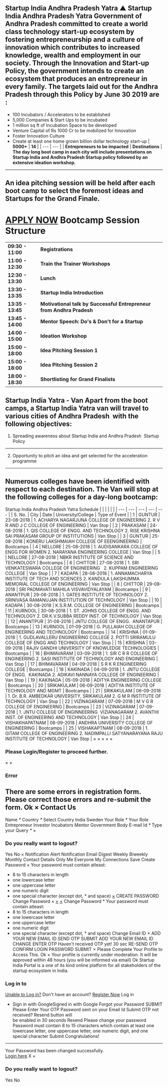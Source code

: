 Startup India Andhra Pradesh Yatra
▲
Startup India Andhra Pradesh Yatra
Government of Andhra Pradesh committed to create a world class technology start-up ecosystem by fostering entrepreneurship and a culture of innovation which contributes to increased knowledge, wealth and employment in our society. Through the Innovation and Start-up Policy, the government intends to create an ecosystem that produces an entrepreneur in every family. The targets laid out for the Andhra Pradesh through this Policy by June 30 2019 are :
---------------------------------------------------------------------------------------------------------------------------------------------------------------------------------------------------------------------------------------------------------------------------------------------------------------------------------------------------------------------------------------------------------------------------------------------------------------------
* 100 Incubators / Accelerators to be established
* 5,000 Companies & Start Ups to be incubated
* 1 million sq ft of Incubation Space to be developed
* Venture Capital of Rs 1000 Cr to be mobilized for Innovation
* Foster Innovation Culture
* Create at least one home grown billion dollar technology start-up
| **5000+** | **14** |
| --- | --- |
| **Entrepreneurs to be impacted** | **Destinations** |
**The day long boot camp in each city will include presentations on Startup India and Andhra Pradesh Startup policy followed by an extensive ideation workshop.**
-----------------------------------------------------------------------------------------------------------------------------------------------------------------
**An idea pitching session will be held after each boot camp to select the foremost ideas and Startups for the Grand Finale.**
------------------------------------------------------------------------------------------------------------------------------
[APPLY NOW](https://www.startupindiahub.org.in/content/sih/en/ams-application/ams-applicant-application.html?applicationId=5b86484ae4b04236d355cc60)
Bootcamp Session Structure
==========================
|  |  |
| --- | --- |
| **09:30 - 11:00** | **Registrations** |
| **11:00 - 12:30** | **Train the Trainer Workshops** |
| **12:30 - 13:30** | **Lunch** |
| **13:30 - 13:35** | **Startup India Introduction** |
| **13:35 - 13:45** | **Motivational talk by Successful Entrepreneur from Andhra Pradesh** |
| **13:45 - 14:00** | **Mentor Speech: Do's & Don't for a Startup** |
| **14:00 - 15:00** | **Ideation Workshop** |
| **15:00 - 18:00** | **Idea Pitching Session 1** |
| **15:00 - 18:00** | **Idea Pitching Session 2** |
| **18:00 - 18:30** | **Shortlisting for Grand Finalists** |
Startup India Yatra - Van
Apart from the boot camps, a Startup India Yatra van will travel to various cities of Andhra Pradesh  with the following objectives:
------------------------------------------------------------------------------------------------------------------------------------
1. Spreading awareness about Startup India and Andhra Pradesh  Startup Policy
-----------------------------------------------------------------------------
2. Opportunity to pitch an idea and get selected for the acceleration programme
-------------------------------------------------------------------------------
Numerous colleges have been identified with respect to each destination. The Van will stop at the following colleges for a day-long bootcamp:
---------------------------------------------------------------------------------------------------------------------------------------------
Startup India Andhra Pradesh Yatra Schedule
|  |  |  |  |  |
| --- | --- | --- | --- | --- |
| S. No. | City | Date | University/College | Type of Event |
| 1 | GUNTUR | 23-08-2018 | 1. ACHARYA NAGARJUNA COLLEGE OF ENGINEERING  2. R V R AND J C COLLEGE OF ENGINEERING | Van Stop |
| 2 | PRAKASAM | 24-08-2018 | 1. QIS COLLEGE OF ENGG. AND TECHNOLOGY  2. RISE KRISHNA SAI PRAKASAM GROUP OF INSTITUTIONS | Van Stop |
| 3 | GUNTUR | 25-08-2018 | KONERU LAKSHMAIAH COLLEGE OF EEENGINEERING | Bootcamps |
| 4 | NELLORE | 25-08-2018 | 1. AUDISANKARA COLLEGE OF ENGG FOR WOMEN  2. NARAYANA ENGINEERING COLLEGE | Van Stop |
| 5 | NELLORE | 27-08-2018 | NBKR INSTITUTE OF SCIENCE AND TECHNOLOGY | Bootcamps |
| 6 | CHITTOR | 27-08-2018 | 1. SRI VENKATESWARA COLLEGE OF ENGINEERING    2. KUPPAM ENGINEERING COLLEGE | Van Stop |
| 7 | KADAPA | 28-08-2018 | 1. ANNAMACHARYA INSTITUTE OF TECH AND SCIENCES  2. KANDULA LAKSHUMMA MEMORIAL COLLEGE OF ENGINEERING | Van Stop |
| 8 | CHITTOR | 29-08-2018 | SRI PADMAVATI MAHILA VISVAVIDYALAYAM | Bootcamps |
| 9 | ANANTPUR | 29-08-2018 | 1. GATES INSTITUTE OF TECHNOLOGY  2. SRINIVASA RAMANUJAN INSTITUTION OF TECHNOLOGY | Van Stop |
| 10 | KADAPA | 30-08-2018 | K.S.R.M. COLLEGE OF ENGINEERING | Bootcamps |
| 11 | KURNOOL | 30-08-2018 | 1. ST. JOHNS COLLEGE OF ENGG. AND TECHNOLOGY  2. DR.K.V.SUBBA REDDY INST. OF TECHNOLOGY | Van Stop |
| 12 | ANANTPUR | 31-08-2018 | JNTU COLLEGE OF ENGG.  ANANTAPUR | Bootcamps |
| 13 | KURNOOL | 01-09-2018 | G. PULLAIAH COLLEGE OF ENGINEERING AND TECHNOLOGY | Bootcamps |
| 14 | KRISHNA | 01-09-2018 | 1. GUDLAVALLERU ENGINEERING COLLEGE  2. POTTI SRIRAMULU COLLEGE OF ENGG AND TECHNOLOGY | Van Stop |
| 15 | KRISHNA | 03-09-2018 | RAJIV GANDHI UNIVERSITY OF KNOWLEDGE TECHNOLOGIES | Bootcamps |
| 16 | BHIMAVARAM | 03-09-2018 | 1. SIR C R R COLLEGE OF ENGINEERING  2. SASI INSTITUTE OF TECHNOLOGY AND ENGINEERING | Van Stop |
| 17 | BHIMAVARAM | 04-09-2018 | S R K R ENGINEERING COLLEGE | Bootcamps |
| 18 | KAKINADA | 04-09-2018 | 1. JNTU COLLEGE OF ENGG.  KAKINADA  2. ADIKAVI NANNAYA COLLEGE OF ENGINEERING | Van Stop |
| 19 | KAKINADA | 05-09-2018 | ADITYA ENGINEERING COLLEGE | Bootcamps |
| 20 | SRIKAKULAM | 06-09-2018 | ADITYA INSTITUTE OF TECHNOLOGY AND MGMT | Bootcamps |
| 21 | SRIKAKULAM | 06-09-2018 | 1. Dr. B.R. AMBEDKAR UNIVERSITY, SRIKAKULAM  2. G M R INSTITUTE OF TECHNOLOGY | Van Stop |
| 22 | VIZINAGARAM | 07-09-2018 | M V G R COLLEGE OF ENGINEERNG | Bootcamps |
| 23 | VIZINAGARAM | 07-09-2018 | 1. JNTU COLLEGE OF ENGINNEERING  VIZIANAGARAM  2. AVANTHI INST. OF ENGINEERING AND TECHNOLOGY | Van Stop |
| 24 | VISHAKHAPATNAM | 08-09-2018 | ANDHRA UNIVERSITY COLLEGE OF ENGINEERING | Bootcamps |
| 25 | VISHAKAPTNAM | 08-09-2018 | 1. GITAM COLLEGE OF ENGINEERING  2. NADIMPALLI SATYANARAYANA RAJU INSTITUTE OF TECHNOLOGY | Van Stop |
×
×
×
×
×
### Please Login/Register to proceed further.
×
×
### Error
There are some errors in registration form. Please correct those errors and re-submit the form.
Ok
×
Contact Us
----------
Name
*\**
Country
*\**
Select Country
India
Sweden
Your Role
*\**
Your Role
Entrepreneur
Investor
Incubators
Mentor
Government Body
E-mail Id
*\**
Type your Query
*\**
×
### Do you really want to logout?
Yes
No
×
Notification Alert
Notification
Email Digest
Weekly
Biweekly
Monthly
Contact Details
Only Me
Everyone
My Connections
Save
Create Password
×
Your password must contain atleast:
* 8 to 15 characters in length
* one lowercase letter
* one uppercase letter
* one numeric digit
* one special character (except dot, \* and space)
[×](#)
CREATE PASSWORD
Change Password
×
[×](#)
[×](#)
Change Password
\* Your password must contain atleast:
* 8 to 15 characters in length
* one lowercase letter
* one uppercase letter
* one numeric digit
* one special character (except dot, \* and space)
Change Email ID
×
ADD YOUR NEW EMAIL ID
SEND OTP
SUBMIT
ADD YOUR NEW EMAIL ID
CHANGE
ENTER OTP
Haven't received OTP yet! 30 sec
RE-SEND OTP
CONFIRM LOGIN PASSWORD
SUBMIT
×
Please Complete Your Profile to
Access This.
Ok
×
Your profile is currently under moderation. It will be approved within 48 hours (you will be informed via email)
Ok
Startup India Portal is a one of its kind online platform for all stakeholders of the startup ecosystem in India.
### Log in to
[Unable to Log in?](#)
Don't have an account?  [Register Now](https://www.startupindia.gov.in/bhaskar/register)
Log in
* Sign in with GoogleSigned in with Google
Forgot your Password
SUBMIT
Please Enter Your OTP Password sent on your Email Id
Submit
OTP not received? Resend button will   
 be
enabled in
30
seconds
Resend
Please change your password
Password must contain 8 to 15 characters which contain at
least one lowercase letter, one uppercase letter, one numeric digit, and one
special character
Submit
Congratulations!
----------------
Your Password has been changed successfully.   
[Login here](#)
X
×
### Do you really want to logout?
Yes
No